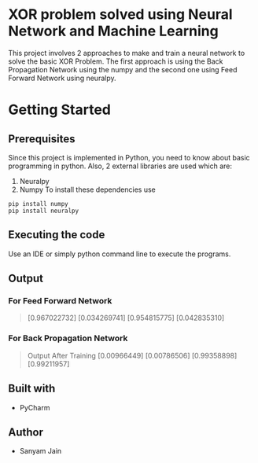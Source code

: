 # XOR problem solved using Neural Network and Machine Learning
This project involves 2 approaches to make and train a neural network to solve the basic XOR Problem.
The first approach is using the Back Propagation Network using the numpy
and the second one using Feed Forward Network using neuralpy.
# Getting Started
## Prerequisites 
Since this project is implemented in Python, you need to know about basic programming in python.
Also, 2 external libraries are used which are:
1. Neuralpy
2. Numpy
To install these dependencies use
```
pip install numpy
pip install neuralpy
```
## Executing the code
Use an IDE or simply python command line to execute the programs.

## Output
### For Feed Forward Network
> [0.967022732]
> [0.034269741]
> [0.954815775]
> [0.042835310]
### For Back Propagation Network
> Output After Training
> [0.00966449]
> [0.00786506]
> [0.99358898]
> [0.99211957]
## Built with
* PyCharm

## Author
* Sanyam Jain
